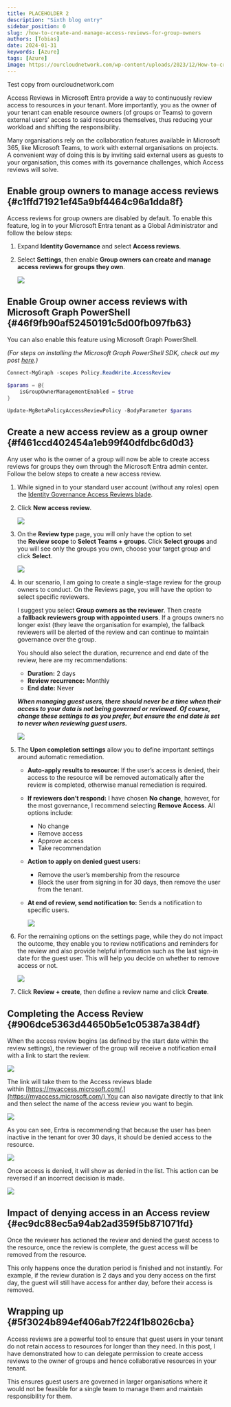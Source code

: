 ```yaml
---
title: PLACEHOLDER 2
description: "Sixth blog entry"
sidebar_position: 0
slug: /how-to-create-and-manage-access-reviews-for-group-owners
authors: [Tobias]
date: 2024-01-31
keywords: [Azure]
tags: [Azure]
image: https://ourcloudnetwork.com/wp-content/uploads/2023/12/How-to-create-and-manage-access-reviews-for-group-owners.png
---
```




Test copy from ourcloudnetwork.com


Access Reviews in Microsoft Entra provide a way to continuously review access to resources in your tenant. More importantly, you as the owner of your tenant can enable resource owners (of groups or Teams) to govern external users’ access to said resources themselves, thus reducing your workload and shifting the responsibility.


Many organisations rely on the collaboration features available in Microsoft 365, like Microsoft Teams, to work with external organisations on projects. A convenient way of doing this is by inviting said external users as guests to your organisation, this comes with its governance challenges, which Access reviews will solve.


## **Enable group owners to manage access reviews** {#c1ffd71921ef45a9bf4464c96a1dda8f}


Access reviews for group owners are disabled by default. To enable this feature, log in to your Microsoft Entra tenant as a Global Administrator and follow the below steps:

1. Expand **Identity Governance** and select **Access reviews**.
2. Select **Settings**, then enable **Group owners can create and manage access reviews for groups they own**.

	![](./how-to-create-and-manage-access-reviews-for-group-owners.99102242-f9e5-4208-9d1b-7fa1baa09d9b.png)


## **Enable Group owner access reviews with Microsoft Graph PowerShell** {#46f9fb90af52450191c5d00fb097fb63}


You can also enable this feature using Microsoft Graph PowerShell.


_(For steps on installing the Microsoft Graph PowerShell SDK, check out my post_ [_here_](https://ourcloudnetwork.com/how-to-install-the-microsoft-graph-powershell-sdk/)_.)_


```powershell
Connect-MgGraph -scopes Policy.ReadWrite.AccessReview

$params = @{
	isGroupOwnerManagementEnabled = $true
}

Update-MgBetaPolicyAccessReviewPolicy -BodyParameter $params
```


## **Create a new access review as a group owner** {#f461ccd402454a1eb99f40dfdbc6d0d3}


Any user who is the owner of a group will now be able to create access reviews for groups they own through the Microsoft Entra admin center. Follow the below steps to create a new access review.


1. While signed in to your standard user account (without any roles) open the [Identity Governance Access Reviews blade](https://entra.microsoft.com/#view/Microsoft_AAD_ERM/DashboardBlade/~/Controls).
2. Click **New access review**.

	![](./how-to-create-and-manage-access-reviews-for-group-owners.21cc574d-67df-4478-af3d-0985909aecea.png)

3. On the **Review type** page, you will only have the option to set the **Review scope** to **Select Teams + groups**. Click **Select groups** and you will see only the groups you own, choose your target group and click **Select**.

	![](./how-to-create-and-manage-access-reviews-for-group-owners.9189c099-0f3e-40d8-ba69-a49f7e3d2d1b.png)

4. In our scenario, I am going to create a single-stage review for the group owners to conduct. On the Reviews page, you will have the option to select specific reviewers.

	I suggest you select **Group owners as the reviewer**. Then create a **fallback reviewers group with appointed users**. If a groups owners no longer exist (they leave the organisation for example), the fallback reviewers will be alerted of the review and can continue to maintain governance over the group.


	You should also select the duration, recurrence and end date of the review, here are my recommendations:

	- **Duration:** 2 days
	- **Review recurrence:** Monthly
	- **End date:** Never

	_**When managing guest users, there should never be a time when their access to your data is not being governed or reviewed. Of course, change these settings to as you prefer, but ensure the end date is set to never when reviewing guest users.**_


	![](./how-to-create-and-manage-access-reviews-for-group-owners.7af02981-56c1-4393-be34-251fe9b4749e.png)

5. The **Upon completion settings** allow you to define important settings around automatic remediation.
	- **Auto-apply results to resource:** If the user’s access is denied, their access to the resource will be removed automatically after the review is completed, otherwise manual remediation is required.
	- **If reviewers don’t respond:** I have chosen **No change**, however, for the most governance, I recommend selecting **Remove Access**. All options include:
		- No change
		- Remove access
		- Approve access
		- Take recommendation
	- **Action to apply on denied guest users:**
		- Remove the user’s membership from the resource
		- Block the user from signing in for 30 days, then remove the user from the tenant.
	- **At end of review, send notification to:** Sends a notification to specific users.

		![](./how-to-create-and-manage-access-reviews-for-group-owners.c230ef76-4611-4159-a559-3a9c247cd0dd.png)

6. For the remaining options on the settings page, while they do not impact the outcome, they enable you to review notifications and reminders for the review and also provide helpful information such as the last sign-in date for the guest user. This will help you decide on whether to remove access or not.

	![](./how-to-create-and-manage-access-reviews-for-group-owners.0035dabe-dda5-49a7-bc43-717f594ad11d.png)

7. Click **Review + create**, then define a review name and click **Create**.



## **Completing the Access Review** {#906dce5363d44650b5e1c05387a384df}


When the access review begins (as defined by the start date within the review settings), the reviewer of the group will receive a notification email with a link to start the review.


![](./how-to-create-and-manage-access-reviews-for-group-owners.8ef125eb-0cfd-461e-9f4c-bc07672a3740.png)


The link will take them to the Access reviews blade within [https://myaccess.microsoft.com/.](https://myaccess.microsoft.com/) You can also navigate directly to that link and then select the name of the access review you want to begin.


![](./how-to-create-and-manage-access-reviews-for-group-owners.ef2e3941-5420-4732-8e93-322707de30c8.png)


As you can see, Entra is recommending that because the user has been inactive in the tenant for over 30 days, it should be denied access to the resource.


![](./how-to-create-and-manage-access-reviews-for-group-owners.b5c59799-9f9b-41a5-bf76-241f780fbebd.png)


Once access is denied, it will show as denied in the list. This action can be reversed if an incorrect decision is made.


![](./how-to-create-and-manage-access-reviews-for-group-owners.8957aa16-8fbb-496d-86fb-5675712d522b.png)


## **Impact of denying access in an Access review** {#ec9dc88ec5a94ab2ad359f5b871071fd}


Once the reviewer has actioned the review and denied the guest access to the resource, once the review is complete, the guest access will be removed from the resource.


This only happens once the duration period is finished and not instantly. For example, if the review duration is 2 days and you deny access on the first day, the guest will still have access for anther day, before their access is removed.


## **Wrapping up** {#5f3024b894ef406ab7f224f1b8026cba}


Access reviews are a powerful tool to ensure that guest users in your tenant do not retain access to resources for longer than they need. In this post, I have demonstrated how to can delegate permission to create access reviews to the owner of groups and hence collaborative resources in your tenant.


This ensures guest users are governed in larger organisations where it would not be feasible for a single team to manage them and maintain responsibility for them.

